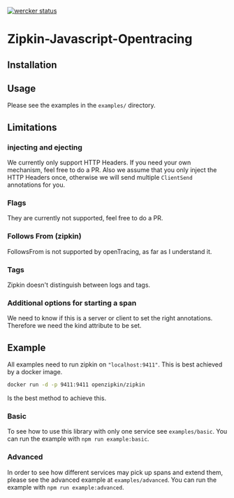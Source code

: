 [![wercker status](https://app.wercker.com/status/3f93bfdfe9b3d664fd8f9f6f4aa3132f/m/ "wercker status")](https://app.wercker.com/project/byKey/3f93bfdfe9b3d664fd8f9f6f4aa3132f)
# Zipkin-Javascript-Opentracing

## Installation

## Usage
Please see the examples in the `examples/` directory.

## Limitations

### injecting and ejecting

We currently only support HTTP Headers. If you need your own mechanism, feel free to do a PR.
Also we assume that you only inject the HTTP Headers once, otherwise we will send multiple `ClientSend` annotations for you.

### Flags

They are currently not supported, feel free to do a PR.


### Follows From (zipkin)

FollowsFrom is not supported by openTracing, as far as I understand it.

### Tags

Zipkin doesn't distinguish between logs and tags.

### Additional options for starting a span

We need to know if this is a server or client to set the right annotations.
Therefore we need the kind attribute to be set.

## Example

All examples need to run zipkin on `"localhost:9411"`. This is best achieved by a docker image.

```bash
docker run -d -p 9411:9411 openzipkin/zipkin
```

Is the best method to achieve this.

### Basic

To see how to use this library with only one service see `examples/basic`.
You can run the example with `npm run example:basic`.

### Advanced

In order to see how different services may pick up spans and extend them, please see the advanced example at `examples/advanced`.
You can run the example with `npm run example:advanced`.
